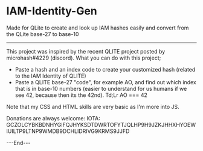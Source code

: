 # IAM-Identity-Gen
Made for QLite to create and look up IAM hashes easily and convert from the QLite base-27 to base-10


---------
This project was inspired by the recent QLITE project posted by microhash#4229 (discord).
What you can do with this project;
  - Paste a hash and an index code to create your customized hash (related to the IAM Identity of QLITE)
  - Paste a QLITE base-27 "code", for example AO, and find out which index that is in base-10 numbers (easier to understand for us humans     if we see 42, because then its the 42nd). Td;Lr AO === 42
  

Note that my CSS and HTML skills are very basic as I'm more into JS. 

Donations are always welcome:
IOTA: GCZOLCYBKBDNHYGIFQJHYKSDTDWRTOFYTJQLHP9H9JZKJHHXHYOEWIUILTP9LTNP9WMDB9DCHLIDRIVG9KRMS9JJFD

---End---
